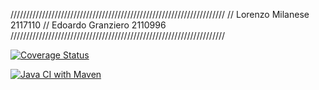 ////////////////////////////////////////////////////////////////////
// Lorenzo Milanese 2117110
// Edoardo Granziero 2110996
////////////////////////////////////////////////////////////////////

[![Coverage Status](https://coveralls.io/repos/github/lorenzo-milanese/Seconda_Prova_Pratica/badge.svg?branch=feature/1000_roman)](https://coveralls.io/github/lorenzo-milanese/Seconda_Prova_Pratica?branch=feature/1000_roman)

[![Java CI with Maven](https://github.com/lorenzo-milanese/Seconda_Prova_Pratica/actions/workflows/ci.yml/badge.svg)](https://github.com/lorenzo-milanese/Seconda_Prova_Pratica/actions/workflows/ci.yml)
